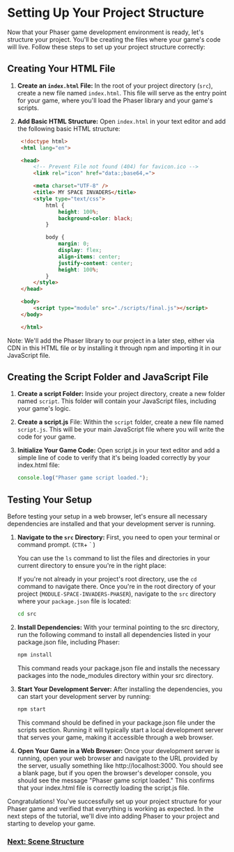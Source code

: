 # Setting Up Your Project Structure

Now that your Phaser game development environment is ready, let's structure your project. You'll be creating the files where your game's code will live. Follow these steps to set up your project structure correctly:

## Creating Your HTML File

1. **Create an `index.html` File:** In the root of your project directory (`src`), create a new file named `index.html`. This file will serve as the entry point for your game, where you'll load the Phaser library and your game's scripts.

2. **Add Basic HTML Structure:** Open `index.html` in your text editor and add the following basic HTML structure:

   ```html
    <!doctype html>
    <html lang="en">

    <head>
        <!-- Prevent File not found (404) for favicon.ico -->
        <link rel="icon" href="data:;base64,=">

        <meta charset="UTF-8" />
        <title> MY SPACE INVADERS</title>
        <style type="text/css">
            html {
                height: 100%;
                background-color: black;
            }

            body {
                margin: 0;
                display: flex;
                align-items: center;
                justify-content: center;
                height: 100%;
            }
        </style>
    </head>

    <body>
        <script type="module" src="./scripts/final.js"></script>
    </body>

    </html>
    ```
Note: We'll add the Phaser library to our project in a later step, either via CDN in this HTML file or by installing it through npm and importing it in our JavaScript file.

## Creating the Script Folder and JavaScript File

1. **Create a script Folder:** Inside your project directory, create a new folder named `script`. This folder will contain your JavaScript files, including your game's logic.

2. **Create a script.js** File: Within the `script` folder, create a new file named `script.js`. This will be your main JavaScript file where you will write the code for your game.

3. **Initialize Your Game Code:** Open script.js in your text editor and add a simple line of code to verify that it's being loaded correctly by your index.html file:
    ```js
    console.log("Phaser game script loaded.");
    ```

## Testing Your Setup

Before testing your setup in a web browser, let's ensure all necessary dependencies are installed and that your development server is running.

1. **Navigate to the `src` Directory:**
   First, you need to open your terminal or command prompt. (`CTR`+ ` )
   
   You can use the `ls` command to list the files and directories in your current directory to ensure you're in the right place:
   
   If you're not already in your project's root directory, use the `cd` command to navigate there. Once you're in the root directory of your project (`MODULE-SPACE-INVADERS-PHASER`), navigate to the `src` directory where your `package.json` file is located:

   ```bash
   cd src
    ```

2.  **Install Dependencies:**
With your terminal pointing to the src directory, run the following command to install all dependencies listed in your package.json file, including Phaser:

    ```bash
    npm install
    ```

    This command reads your package.json file and installs the necessary packages into the node_modules directory within your src directory.

3. **Start Your Development Server:**
After installing the dependencies, you can start your development server by running:

    ```bash
    npm start
    ```
    This command should be defined in your package.json file under the scripts section. Running it will typically start a local development server that serves your game, making it accessible through a web browser.

4. **Open Your Game in a Web Browser:**
Once your development server is running, open your web browser and navigate to the URL provided by the server, usually something like http://localhost:3000. You should see a blank page, but if you open the browser's developer console, you should see the message "Phaser game script loaded." This confirms that your index.html file is correctly loading the script.js file.


Congratulations! You've successfully set up your project structure for your Phaser game and verified that everything is working as expected. In the next steps of the tutorial, we'll dive into adding Phaser to your project and starting to develop your game.



### [Next: Scene Structure](./2-scene-structure.md)